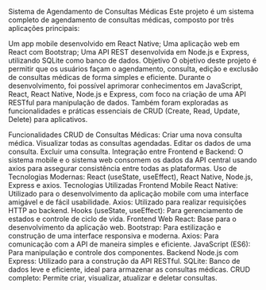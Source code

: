 Sistema de Agendamento de Consultas Médicas
Este projeto é um sistema completo de agendamento de consultas médicas, composto por três aplicações principais:

Um app mobile desenvolvido em React Native;
Uma aplicação web em React com Bootstrap;
Uma API REST desenvolvida em Node.js e Express, utilizando SQLite como banco de dados.
Objetivo
O objetivo deste projeto é permitir que os usuários façam o agendamento, consulta, edição e exclusão de consultas médicas de forma simples e eficiente. Durante o desenvolvimento, foi possível aprimorar conhecimentos em JavaScript, React, React Native, Node.js e Express, com foco na criação de uma API RESTful para manipulação de dados. Também foram exploradas as funcionalidades e práticas essenciais de CRUD (Create, Read, Update, Delete) para aplicativos.

Funcionalidades
CRUD de Consultas Médicas:
Criar uma nova consulta médica.
Visualizar todas as consultas agendadas.
Editar os dados de uma consulta.
Excluir uma consulta.
Integração entre Frontend e Backend: O sistema mobile e o sistema web consomem os dados da API central usando axios para assegurar consistência entre todas as plataformas.
Uso de Tecnologias Modernas: React (useState, useEffect), React Native, Node.js, Express e axios.
Tecnologias Utilizadas
Frontend Mobile
React Native: Utilizado para o desenvolvimento da aplicação mobile com uma interface amigável e de fácil usabilidade.
Axios: Utilizado para realizar requisições HTTP ao backend.
Hooks (useState, useEffect): Para gerenciamento de estados e controle de ciclo de vida.
Frontend Web
React: Base para o desenvolvimento da aplicação web.
Bootstrap: Para estilização e construção de uma interface responsiva e moderna.
Axios: Para comunicação com a API de maneira simples e eficiente.
JavaScript (ES6): Para manipulação e controle dos componentes.
Backend
Node.js com Express: Utilizado para a construção da API RESTful.
SQLite: Banco de dados leve e eficiente, ideal para armazenar as consultas médicas.
CRUD completo: Permite criar, visualizar, atualizar e deletar consultas.

